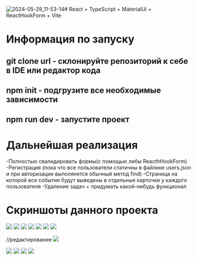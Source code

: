 ![2024-05-29_11-53-14](https://github.com/flavokrkkk/test-task-app/assets/145288995/e3855293-0e9d-4c36-ab9b-7fb037215aea)# React + TypeScript + MaterialUi + ReactHookForm + Vite

<h1>Информация по запуску</h1>
<h2>git clone url - cклонируйте репозиторий к себе в IDE или редактор кода</h2>
<h2>npm init - подгрузите все необходимые зависимости</h2>
<h2>npm run dev - запустите проект</h2>

# Дальнейшая реализация 
-Полностью свалидировать формы(с помощью либы ReacthHookForm)
-Регистрация (пока что все пользователи статичны в файлике users.json и при авторизации выполянется обычный метод find)
-Страница на которой все события будут выведены в отдельные карточки у каждого пользователя
-Удаление задач + придумать какой-нибудь функционал

# Скриншоты данного проекта

<img src="https://github.com/flavokrkkk/react-api-git/blob/master/screens/2024-05-29_11-14-44.png">

<img src="https://github.com/flavokrkkk/react-api-git/blob/master/screens/2024-05-29_11-14-31.png">

<img src="https://github.com/flavokrkkk/react-api-git/blob/master/screens/2024-05-29_12-56-18.png">

<img src="https://github.com/flavokrkkk/react-api-git/blob/master/screens/2024-05-29_11-15-14.png">

<img src="https://github.com/flavokrkkk/react-api-git/blob/master/screens/2024-05-29_11-15-21.png">

<img src="https://github.com/flavokrkkk/react-api-git/blob/master/screens/2024-05-29_11-16-17.png">

<img src="https://github.com/flavokrkkk/react-api-git/blob/master/screens/2024-05-29_11-53-14.png">

//редактирование
<img src="https://github.com/flavokrkkk/react-api-git/blob/master/screens/2024-05-29_11-54-19.png">

<img src="https://github.com/flavokrkkk/react-api-git/blob/master/screens/2024-05-29_12-52-31.png">

<img src="https://github.com/flavokrkkk/react-api-git/blob/master/screens/2024-05-29_12-54-33.png">

<img src="https://github.com/flavokrkkk/react-api-git/blob/master/screens/2024-05-29_12-54-59.png">

<img src="https://github.com/flavokrkkk/react-api-git/blob/master/screens/2024-05-29_12-56-18.png">
